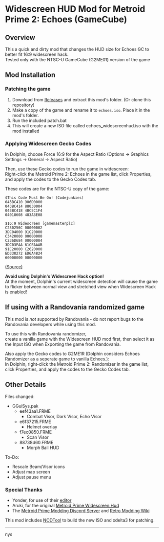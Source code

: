 # Widescreen HUD Mod for Metroid Prime 2: Echoes (GameCube)

## Overview

This a quick and dirty mod that changes the HUD size for Echoes GC to better fit 16:9 widescreen hack.  
Tested only with the NTSC-U GameCube (G2ME01) version of the game  

## Mod Installation

### Patching the game
1. Download from [Releases](https://github.com/Nystrata/echoeswidescreenhud/releases) and extract this mod's folder. (Or clone this repository)
2. Make a copy of the game and rename it to `echoes.iso`. Place it in the mod's folder.
3. Run the included patch.bat
4. This will create a new ISO file called echoes_widescreenhud.iso with the mod installed

### Applying Widescreen Gecko Codes
In Dolphin, choose Force 16:9 for the Aspect Ratio (Options -> Graphics Settings -> General -> Aspect Ratio)  

Then, use these Gecko codes to run the game in widescreen:  
Right-click the Metroid Prime 2: Echoes in the game list, click Properties, and apply the codes to the Gecko Codes tab.  

These codes are for the NTSC-U copy of the game:  
```
$This Code Must Be On! [Codejunkies]
043BC410 906D0000
043BC414 88030004
043BC418 4BC5C1F4
04018608 483A3E08

$16:9 Widescreen [gamemasterplc]
C230256C 00000002
3DC04000 91C20000
C3420000 00000000
C236D684 00000004
3DC03FAA 61CEAAAB
91C20000 C2620000
ED330272 ED6A4824
60000000 00000000
```
[(Source)](https://wiki.dolphin-emu.org/index.php?title=Metroid_Prime_2:_Echoes_(GC)#16:9_Aspect_Ratio_Fix)

**Avoid using Dolphin's Widescreen Hack option!**  
At the moment, Dolphin's current widescreen detection will cause the game to flicker between normal view and stretched view when Widescreen Hack is enabled!

## If using with a Randovania randomized game ##
This mod is *not* supported by Randovania - do not report bugs to the Randovania developers while using this mod.

To use this with Randovania randomizer,  
create a vanilla game with the Widescreen HUD mod first, then select it as the Input ISO when Exporting the game from Randovania.

Also apply the Gecko codes to G2ME1R (Dolphin considers Echoes Randomizer as a seperate game to vanilla Echoes.):  
In Dolphin, right-click the Metroid Prime 2: Randomizer in the game list, click Properties, and apply the codes to the Gecko Codes tab.  

## Other Details

Files changed:  
- GGuiSys.pak
  - eef43aa1.FRME 
    - Combat Visor, Dark Visor, Echo Visor
  - e6f37215.FRME
    - Helmet overlay
  - f7ec0850.FRME 
    - Scan Visor
  - 88738d60.FRME
    - Morph Ball HUD

To-Do:  
  - Rescale Beam/Visor icons
  - Adjust map screen
  - Adjust pause menu


### Special Thanks  
- Yonder, for use of their [editor](https://github.com/xchellx/three.js)
- Aruki, for the original [Metroid Prime Widescreen Hud](https://wiki.dolphin-emu.org/index.php?title=Metroid_Prime_(GC)#16:9_HUD_Mod)
- The [Metroid Prime Modding Discord Server](https://discord.gg/pTQZcFS) and [Retro Modding Wiki](https://wiki.axiodl.com/w/Main_Page)

This mod includes [NODTool](https://github.com/AxioDL/nod) to build the new ISO and xdelta3 for patching.

***

nys
